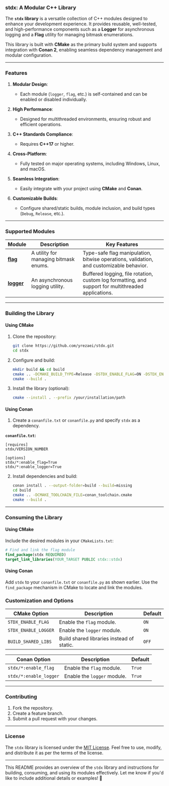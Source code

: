 ### stdx: A Modular C++ Library

The **`stdx` library** is a versatile collection of C++ modules designed to enhance your development experience. It provides reusable, well-tested, and high-performance components such as a **Logger** for asynchronous logging and a **Flag** utility for managing bitmask enumerations.

This library is built with **CMake** as the primary build system and supports integration with **Conan 2**, enabling seamless dependency management and modular configuration.

---

### Features

1. **Modular Design**:
   - Each module (`logger`, `flag`, etc.) is self-contained and can be enabled or disabled individually.
   
2. **High Performance**:
   - Designed for multithreaded environments, ensuring robust and efficient operations.

3. **C++ Standards Compliance**:
   - Requires **C++17** or higher.

4. **Cross-Platform**:
   - Fully tested on major operating systems, including Windows, Linux, and macOS.

5. **Seamless Integration**:
   - Easily integrate with your project using **CMake** and **Conan**.

6. **Customizable Builds**:
   - Configure shared/static builds, module inclusion, and build types (`Debug`, `Release`, etc.).

---

### Supported Modules

| Module   | Description                              | Key Features                                                                                       |
|----------|------------------------------------------|---------------------------------------------------------------------------------------------------|
| [**flag**](https://github.com/yRezaei/stdx/blob/main/modules/flag/README.md) | A utility for managing bitmask enums.    | Type-safe flag manipulation, bitwise operations, validation, and customizable behavior.          |
| [**logger**](https://github.com/yRezaei/stdx/blob/main/modules/flag/README.md) | An asynchronous logging utility.         | Buffered logging, file rotation, custom log formatting, and support for multithreaded applications. |

---

### Building the Library

#### **Using CMake**

1. Clone the repository:
   ```bash
   git clone https://github.com/yrezaei/stdx.git
   cd stdx
   ```

2. Configure and build:
   ```bash
   mkdir build && cd build
   cmake .. -DCMAKE_BUILD_TYPE=Release -DSTDX_ENABLE_FLAG=ON -DSTDX_ENABLE_LOGGER=ON
   cmake --build .
   ```

3. Install the library (optional):
   ```bash
   cmake --install . --prefix /your/installation/path
   ```

#### **Using Conan**

1. Create a `conanfile.txt` or `conanfile.py` and specify `stdx` as a dependency.

**`conanfile.txt`:**
```plaintext
[requires]
stdx/VERSION_NUMBER

[options]
stdx/*:enable_flag=True
stdx/*:enable_logger=True
```

2. Install dependencies and build:
   ```bash
   conan install . --output-folder=build --build=missing
   cd build
   cmake .. -DCMAKE_TOOLCHAIN_FILE=conan_toolchain.cmake
   cmake --build .
   ```

---

### Consuming the Library

#### **Using CMake**

Include the desired modules in your `CMakeLists.txt`:

```cmake
# Find and link the flag module
find_package(stdx REQUIRED)
target_link_libraries(YOUR_TARGET PUBLIC stdx::stdx)
```

#### **Using Conan**

Add `stdx` to your `conanfile.txt` or `conanfile.py` as shown earlier. Use the `find_package` mechanism in CMake to locate and link the modules.

### Customization and Options

| **CMake Option**       | **Description**                                | **Default** |
|-------------------------|-----------------------------------------------|-------------|
| `STDX_ENABLE_FLAG`      | Enable the `flag` module.                     | `ON`        |
| `STDX_ENABLE_LOGGER`    | Enable the `logger` module.                   | `ON`        |
| `BUILD_SHARED_LIBS`     | Build shared libraries instead of static.     | `OFF`       |

| **Conan Option**        | **Description**                                | **Default** |
|-------------------------|-----------------------------------------------|-------------|
| `stdx/*:enable_flag`    | Enable the `flag` module.                     | `True`      |
| `stdx/*:enable_logger`  | Enable the `logger` module.                   | `True`      |

---

### Contributing

1. Fork the repository.
2. Create a feature branch.
3. Submit a pull request with your changes.

---

### License

The `stdx` library is licensed under the [MIT License](LICENSE). Feel free to use, modify, and distribute it as per the terms of the license.

---

This README provides an overview of the `stdx` library and instructions for building, consuming, and using its modules effectively. Let me know if you'd like to include additional details or examples! 🚀
